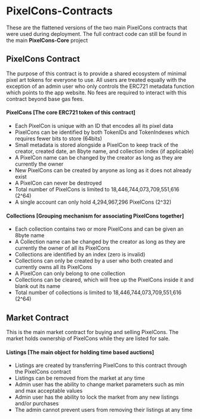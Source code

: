# PixelCons-Contracts
These are the flattened versions of the two main PixelCons contracts that were used during deployment. The full contract code can still be found in the main **PixelCons-Core** project

## PixelCons Contract
The purpose of this contract is to provide a shared ecosystem of minimal pixel art tokens for everyone to use. All users are treated 
equally with the exception of an admin user who only controls the ERC721 metadata function which points to the app website. No fees are 
required to interact with this contract beyond base gas fees. 

#### PixelCons [The core ERC721 token of this contract]
- Each PixelCon is unique with an ID that encodes all its pixel data
- PixelCons can be identified by both TokenIDs and TokenIndexes which requires fewer bits to store (64bits)
- Small metadata is stored alongside a PixelCon to keep track of the creator, created date, an 8byte name, and collection index (if applicable)
- A PixelCon name can be changed by the creator as long as they are currently the owner
- New PixelCons can be created by anyone as long as it does not already exist
- A PixelCon can never be destroyed
- Total number of PixelCons is limited to 18,446,744,073,709,551,616 (2^64)
- A single account can only hold 4,294,967,296 PixelCons (2^32)

#### Collections [Grouping mechanism for associating PixelCons together]
- Each collection contains two or more PixelCons and can be given an 8byte name
- A Collection name can be changed by the creator as long as they are currently the owner of all its PixelCons
- Collections are identified by an index (zero is invalid)
- Collections can only be created by a user who both created and currently owns all its PixelCons
- A PixelCon can only belong to one collection
- Collections can be cleared, which will free up the PixelCons inside it and blank out its name
- Total number of collections is limited to 18,446,744,073,709,551,616 (2^64)

## Market Contract
This is the main market contract for buying and selling PixelCons. The market holds ownership of PixelCons while they are listed for sale.

#### Listings [The main object for holding time based auctions]
- Listings are created by transferring PixelCons to this contract through the PixelCons contract
- Listings can be removed from the market at any time
- Admin user has the ability to change market parameters such as min and max acceptable values
- Admin user has the ability to lock the market from any new listings and/or purchases
- The admin cannot prevent users from removing their listings at any time
